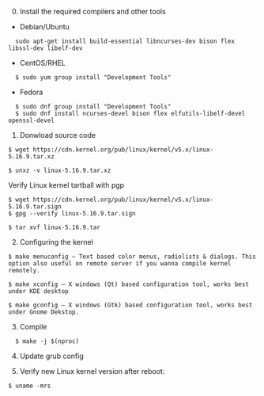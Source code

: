 
0. Install the required compilers and other tools

- Debian/Ubuntu
```
  sudo apt-get install build-essential libncurses-dev bison flex libssl-dev libelf-dev
```

- CentOS/RHEL
```
  $ sudo yum group install "Development Tools"
```

- Fedora
```
  $ sudo dnf group install "Development Tools"
  $ sudo dnf install ncurses-devel bison flex elfutils-libelf-devel openssl-devel
```

1. Donwload source code
```
$ wget https://cdn.kernel.org/pub/linux/kernel/v5.x/linux-5.16.9.tar.xz

$ unxz -v linux-5.16.9.tar.xz
```

Verify Linux kernel tartball with pgp
```
$ wget https://cdn.kernel.org/pub/linux/kernel/v5.x/linux-5.16.9.tar.sign
$ gpg --verify linux-5.16.9.tar.sign
```

```
$ tar xvf linux-5.16.9.tar
```


2. Configuring the kernel
```
$ make menuconfig – Text based color menus, radiolists & dialogs. This option also useful on remote server if you wanna compile kernel remotely.

$ make xconfig – X windows (Qt) based configuration tool, works best under KDE desktop

$ make gconfig – X windows (Gtk) based configuration tool, works best under Gnome Dekstop.
```

3. Compile
```
  $ make -j $(nproc) 
```



4. Update grub config




100. Verify new Linux kernel version after reboot:
```
$ uname -mrs
```